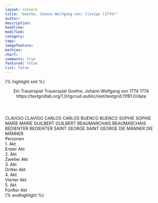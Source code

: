 ```yaml
---
layout: network
title: "Goethe, Johann Wolfgang von: Clavigo (1774)"
author:
description:
headline:
modified:
category:
tags:
imagefeature: 
mathjax: 
chart: 
comments: true
featured: false
list: false
---
```

{% highlight xml %}
<?xml-model href="https://raw.githubusercontent.com/DLiNa/project/master/rules/lina.rnc"?><?xml-model href="https://raw.githubusercontent.com/DLiNa/project/master/rules/lina.sch"?>
<play xmlns="http://lina.digital">
  <header>
    <title>Clavigo</title>
    <subtitle>Ein Trauerspiel</subtitle>
    <genretitle>Trauerspiel</genretitle>
    <author>Goethe, Johann Wolfgang von</author>
    <date type="print">1774</date>
    <date type="premiere">1774</date>
    <date type="written"/>
    <source>https://textgridlab.org/1.0/tgcrud-public/rest/textgrid:11f81.0/data</source>
  </header>
  <personae>
    <character>
      <name>CLAVIGO</name>
      <alias xml:id="clavigo">
        <name>CLAVIGO</name>
      </alias>
    </character>
    <character>
      <name>CARLOS</name>
      <alias xml:id="carlos">
        <name>CARLOS</name>
      </alias>
    </character>
    <character>
      <name>BUENCO</name>
      <alias xml:id="buenco">
        <name>BUENCO</name>
      </alias>
    </character>
    <character>
      <name>SOPHIE</name>
      <alias xml:id="sophie">
        <name>SOPHIE</name>
      </alias>
    </character>
    <character>
      <name>MARIE</name>
      <alias xml:id="marie">
        <name>MARIE</name>
      </alias>
    </character>
    <character>
      <name>GUILBERT</name>
      <alias xml:id="guilbert">
        <name>GUILBERT</name>
      </alias>
    </character>
    <character>
      <name>BEAUMARCHAIS</name>
      <alias xml:id="beaumarchais">
        <name>BEAUMARCHAIS</name>
      </alias>
    </character>
    <character>
      <name>BEDIENTER</name>
      <alias xml:id="bedienter">
        <name>BEDIENTER</name>
      </alias>
    </character>
    <character>
      <name>SAINT GEORGE</name>
      <alias xml:id="saint_george">
        <name>SAINT GEORGE</name>
      </alias>
    </character>
    <character>
      <name>DIE MÄNNER</name>
      <alias xml:id="die_männer">
        <name>DIE MÄNNER</name>
      </alias>
    </character>
  </personae>
  <text>
    <div>
      <head>Personen</head>
    </div>
    <div>
      <head>1. Akt</head>
      <div>
        <head>Erster Akt</head>
        <sp who="#clavigo">
          <amount n="12" unit="speech_acts"/>
          <amount n="509" unit="words"/>
          <amount n="2" unit="lines"/>
          <amount n="2811" unit="chars"/>
        </sp>
        <sp who="#carlos">
          <amount n="11" unit="speech_acts"/>
          <amount n="466" unit="words"/>
          <amount n="3" unit="lines"/>
          <amount n="2562" unit="chars"/>
        </sp>
        <sp who="#buenco">
          <amount n="4" unit="speech_acts"/>
          <amount n="137" unit="words"/>
          <amount n="2" unit="lines"/>
          <amount n="835" unit="chars"/>
        </sp>
        <sp who="#sophie">
          <amount n="11" unit="speech_acts"/>
          <amount n="131" unit="words"/>
          <amount n="8" unit="lines"/>
          <amount n="740" unit="chars"/>
        </sp>
        <sp who="#marie">
          <amount n="14" unit="speech_acts"/>
          <amount n="653" unit="words"/>
          <amount n="6" unit="lines"/>
          <amount n="3534" unit="chars"/>
        </sp>
        <sp who="#guilbert">
          <amount n="1" unit="speech_acts"/>
          <amount n="3" unit="words"/>
          <amount n="1" unit="lines"/>
          <amount n="17" unit="chars"/>
        </sp>
        <sp who="#beaumarchais">
          <amount n="6" unit="speech_acts"/>
          <amount n="265" unit="words"/>
          <amount n="2" unit="lines"/>
          <amount n="1563" unit="chars"/>
        </sp>
      </div>
    </div>
    <div>
      <head>2. Akt</head>
      <div>
        <head>Zweiter Akt</head>
        <sp who="#clavigo">
          <amount n="56" unit="speech_acts"/>
          <amount n="1737" unit="words"/>
          <amount n="28" unit="lines"/>
          <amount n="9818" unit="chars"/>
        </sp>
        <sp who="#bedienter">
          <amount n="2" unit="speech_acts"/>
          <amount n="7" unit="words"/>
          <amount n="2" unit="lines"/>
          <amount n="40" unit="chars"/>
        </sp>
        <sp who="#beaumarchais">
          <amount n="41" unit="speech_acts"/>
          <amount n="2081" unit="words"/>
          <amount n="14" unit="lines"/>
          <amount n="12183" unit="chars"/>
        </sp>
        <sp who="#saint_george">
          <amount n="2" unit="speech_acts"/>
          <amount n="78" unit="words"/>
          <amount n="455" unit="chars"/>
        </sp>
        <sp who="#carlos">
          <amount n="13" unit="speech_acts"/>
          <amount n="240" unit="words"/>
          <amount n="7" unit="lines"/>
          <amount n="1300" unit="chars"/>
        </sp>
      </div>
    </div>
    <div>
      <head>3. Akt</head>
      <div>
        <head>Dritter Akt</head>
        <sp who="#marie">
          <amount n="13" unit="speech_acts"/>
          <amount n="83" unit="words"/>
          <amount n="11" unit="lines"/>
          <amount n="434" unit="chars"/>
        </sp>
        <sp who="#sophie">
          <amount n="12" unit="speech_acts"/>
          <amount n="458" unit="words"/>
          <amount n="5" unit="lines"/>
          <amount n="2608" unit="chars"/>
        </sp>
        <sp who="#buenco">
          <amount n="8" unit="speech_acts"/>
          <amount n="261" unit="words"/>
          <amount n="5" unit="lines"/>
          <amount n="1308" unit="chars"/>
        </sp>
        <sp who="#guilbert">
          <amount n="12" unit="speech_acts"/>
          <amount n="332" unit="words"/>
          <amount n="4" unit="lines"/>
          <amount n="1867" unit="chars"/>
        </sp>
        <sp who="#clavigo">
          <amount n="8" unit="speech_acts"/>
          <amount n="549" unit="words"/>
          <amount n="6" unit="lines"/>
          <amount n="3233" unit="chars"/>
        </sp>
        <sp who="#beaumarchais">
          <amount n="8" unit="speech_acts"/>
          <amount n="131" unit="words"/>
          <amount n="6" unit="lines"/>
          <amount n="697" unit="chars"/>
        </sp>
      </div>
    </div>
    <div>
      <head>4. Akt</head>
      <div>
        <head>Vierter Akt</head>
        <sp who="#carlos">
          <amount n="40" unit="speech_acts"/>
          <amount n="2767" unit="words"/>
          <amount n="8" unit="lines"/>
          <amount n="15787" unit="chars"/>
        </sp>
        <sp who="#clavigo">
          <amount n="39" unit="speech_acts"/>
          <amount n="539" unit="words"/>
          <amount n="28" unit="lines"/>
          <amount n="2985" unit="chars"/>
        </sp>
        <sp who="#marie">
          <amount n="28" unit="speech_acts"/>
          <amount n="511" unit="words"/>
          <amount n="18" unit="lines"/>
          <amount n="2759" unit="chars"/>
        </sp>
        <sp who="#sophie">
          <amount n="31" unit="speech_acts"/>
          <amount n="426" unit="words"/>
          <amount n="23" unit="lines"/>
          <amount n="2342" unit="chars"/>
        </sp>
        <sp who="#beaumarchais">
          <amount n="24" unit="speech_acts"/>
          <amount n="571" unit="words"/>
          <amount n="16" unit="lines"/>
          <amount n="3123" unit="chars"/>
        </sp>
        <sp who="#guilbert">
          <amount n="3" unit="speech_acts"/>
          <amount n="22" unit="words"/>
          <amount n="3" unit="lines"/>
          <amount n="113" unit="chars"/>
        </sp>
        <sp who="#buenco">
          <amount n="4" unit="speech_acts"/>
          <amount n="55" unit="words"/>
          <amount n="2" unit="lines"/>
          <amount n="297" unit="chars"/>
        </sp>
      </div>
    </div>
    <div>
      <head>5. Akt</head>
      <div>
        <head>Fünfter Akt</head>
        <sp who="#clavigo">
          <amount n="25" unit="speech_acts"/>
          <amount n="660" unit="words"/>
          <amount n="15" unit="lines"/>
          <amount n="3646" unit="chars"/>
        </sp>
        <sp who="#bedienter">
          <amount n="6" unit="speech_acts"/>
          <amount n="66" unit="words"/>
          <amount n="5" unit="lines"/>
          <amount n="344" unit="chars"/>
        </sp>
        <sp who="#die_männer">
          <amount n="1" unit="speech_acts"/>
          <amount n="2" unit="words"/>
          <amount n="1" unit="lines"/>
          <amount n="20" unit="chars"/>
        </sp>
        <sp who="#guilbert">
          <amount n="2" unit="speech_acts"/>
          <amount n="3" unit="words"/>
          <amount n="2" unit="lines"/>
          <amount n="17" unit="chars"/>
        </sp>
        <sp who="#buenco">
          <amount n="3" unit="speech_acts"/>
          <amount n="35" unit="words"/>
          <amount n="3" unit="lines"/>
          <amount n="186" unit="chars"/>
        </sp>
        <sp who="#beaumarchais">
          <amount n="9" unit="speech_acts"/>
          <amount n="191" unit="words"/>
          <amount n="3" unit="lines"/>
          <amount n="1040" unit="chars"/>
        </sp>
        <sp who="#sophie">
          <amount n="7" unit="speech_acts"/>
          <amount n="35" unit="words"/>
          <amount n="6" unit="lines"/>
          <amount n="202" unit="chars"/>
        </sp>
        <sp who="#carlos">
          <amount n="3" unit="speech_acts"/>
          <amount n="14" unit="words"/>
          <amount n="3" unit="lines"/>
          <amount n="82" unit="chars"/>
        </sp>
      </div>
    </div>
  </text>
</play>
{% endhighlight %}